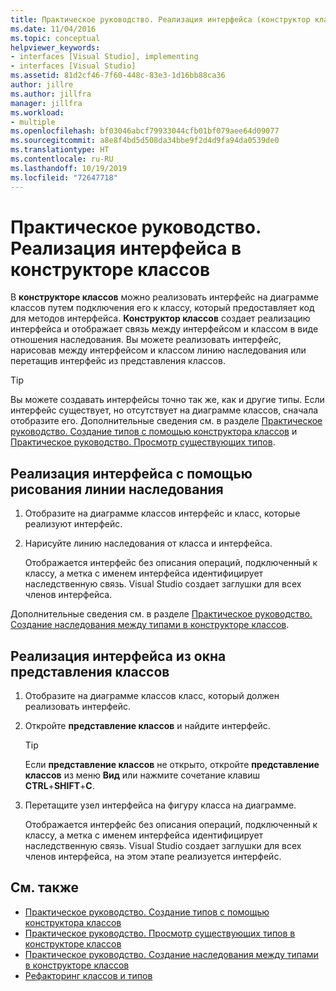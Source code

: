 ```yaml
---
title: Практическое руководство. Реализация интерфейса (конструктор классов)
ms.date: 11/04/2016
ms.topic: conceptual
helpviewer_keywords:
- interfaces [Visual Studio], implementing
- interfaces [Visual Studio]
ms.assetid: 81d2cf46-7f60-448c-83e3-1d16bb88ca36
author: jillre
ms.author: jillfra
manager: jillfra
ms.workload:
- multiple
ms.openlocfilehash: bf03046abcf79933044cfb01bf079aee64d09077
ms.sourcegitcommit: a8e8f4bd5d508da34bbe9f2d4d9fa94da0539de0
ms.translationtype: HT
ms.contentlocale: ru-RU
ms.lasthandoff: 10/19/2019
ms.locfileid: "72647718"
---
```

# <a name="how-to-implement-an-interface-in-class-designer"></a>Практическое руководство. Реализация интерфейса в конструкторе классов

В **конструкторе классов** можно реализовать интерфейс на диаграмме классов путем подключения его к классу, который предоставляет код для методов интерфейса. **Конструктор классов** создает реализацию интерфейса и отображает связь между интерфейсом и классом в виде отношения наследования. Вы можете реализовать интерфейс, нарисовав между интерфейсом и классом линию наследования или перетащив интерфейс из представления классов.

> [!TIP]
> Вы можете создавать интерфейсы точно так же, как и другие типы. Если интерфейс существует, но отсутствует на диаграмме классов, сначала отобразите его. Дополнительные сведения см. в разделе [Практическое руководство. Создание типов с помощью конструктора классов](how-to-create-types.md) и [Практическое руководство. Просмотр существующих типов](how-to-view-existing-types.md).

## <a name="to-implement-an-interface-by-drawing-an-inheritance-line"></a>Реализация интерфейса с помощью рисования линии наследования

1. Отобразите на диаграмме классов интерфейс и класс, которые реализуют интерфейс.

2. Нарисуйте линию наследования от класса и интерфейса.

     Отображается интерфейс без описания операций, подключенный к классу, а метка с именем интерфейса идентифицирует наследственную связь. Visual Studio создает заглушки для всех членов интерфейса.

Дополнительные сведения см. в разделе [Практическое руководство. Создание наследования между типами в конструкторе классов](how-to-create-inheritance-between-types.md).

## <a name="to-implement-an-interface-from-the-class-view-window"></a>Реализация интерфейса из окна представления классов

1. Отобразите на диаграмме классов класс, который должен реализовать интерфейс.

2. Откройте **представление классов** и найдите интерфейс.

    > [!TIP]
    > Если **представление классов** не открыто, откройте **представление классов** из меню **Вид** или нажмите сочетание клавиш **CTRL**+**SHIFT**+**C**.

3. Перетащите узел интерфейса на фигуру класса на диаграмме.

     Отображается интерфейс без описания операций, подключенный к классу, а метка с именем интерфейса идентифицирует наследственную связь. Visual Studio создает заглушки для всех членов интерфейса, на этом этапе реализуется интерфейс.

## <a name="see-also"></a>См. также

- [Практическое руководство. Создание типов с помощью конструктора классов](how-to-create-types.md)
- [Практическое руководство. Просмотр существующих типов в конструкторе классов](how-to-view-existing-types.md)
- [Практическое руководство. Создание наследования между типами в конструкторе классов](how-to-create-inheritance-between-types.md)
- [Рефакторинг классов и типов](refactoring-classes-and-types.md)